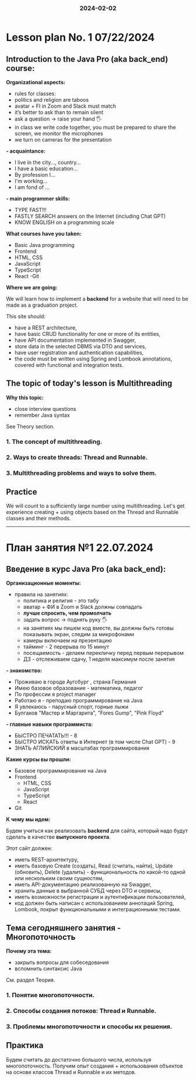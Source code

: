 
<h3 style="text-align: center; padding-bottom: 14px">2024-02-02</h3>

# Lesson plan No. 1 07/22/2024

## Introduction to the Java Pro (aka back_end) course:

**Organizational aspects:**
- rules for classes:
- politics and religion are taboos
- avatar + FI in Zoom and Slack must match
- it’s better to ask than to remain silent
- ask a question -> raise your hand 🖐️
- in class we write code together, you must be prepared to share the screen, we monitor the microphones
- we turn on cameras for the presentation

**- acquaintance:**

- I live in the city..., country...
- I have a basic education...
- By profession I...
- I'm working...
- I am fond of ...


**- main programmer skills:**
- TYPE FAST!!!
- FASTLY SEARCH answers on the Internet (including Chat GPT)
- KNOW ENGLISH on a programming scale

**What courses have you taken:**
- Basic Java programming
- Frontend
- HTML, CSS
- JavaScript
- TypeScript
- React
  -Git

**Where we are going:**

We will learn how to implement a **backend** for a website that will need to be made as a graduation project.

This site should:
* have a REST architecture,
* have basic CRUD functionality for one or more of its entities,
* have API documentation implemented in Swagger,
* store data in the selected DBMS via DTO and services,
* have user registration and authentication capabilities,
* the code must be written using Spring and Lombook annotations, covered with functional and integration tests.

## The topic of today's lesson is Multithreading

**Why this topic:**
- close interview questions
- remember Java syntax

See Theory section.
### 1. The concept of multithreading.
### 2. Ways to create threads: Thread and Runnable.
### 3. Multithreading problems and ways to solve them.

## Practice
We will count to a sufficiently large number using multithreading.
Let's get experience creating + using objects based on the Thread and Runnable classes and their methods.

___

# План занятия №1 22.07.2024

## Введение в курс Java Pro (aka back_end):

**Организационные моменты:**
- правила на занятиях:
    - политика и религия - это табу
    - аватар + ФИ в Zoom и Slack должны совпадать
    - **лучше спросить, чем промолчать**
    - задать вопрос -> поднять руку 🖐️
    - на занятиях мы пишем код вместе, вы должны быть готовы показывать экран, следим за микрофонами
    - камеры включаем на презентацию
    - тайминг - 2 перерыва по 15 минут
    - посещаемость - делаем перекличку перед первым перерывом 
    - ДЗ - отслеживаем сдачу, 1 неделя максимум после занятия

**- знакомство:**

- Проживаю в городе Аугсбург , страна Германия
- Имею базовое образование - математика, педагог
- По профессии я project manager
- Работаю я - преподаю программирование на Java 
- Я увлекаюсь - парусный спорт, горные лыжи
- Булгаков "Мастер и Маргарита", "Fores Gump", "Pink Floyd"

**- главные навыки программиста:**
- БЫСТРО ПЕЧАТАТЬ!!! - 8
- БЫСТРО ИСКАТЬ ответы в Интернет (в том числе Chat GPT) - 9
- ЗНАТЬ АГЛИЙСКИЙ в масштабах программирования

**Какие курсы вы прошли:**
- Базовое программирование на Java
- Frontend
    - HTML, CSS
    - JavaScript
    - TypeScript
    - React
- Git

**К чему мы идем:**

Будем учиться как реализовать **backend** для сайта, который надо будут сделать в качестве **выпускного проекта**.

Этот сайт должен:
*   иметь REST-архитектуру,
*   иметь базовую Create (создать), Read (считать, найти), Update (обновить), Delete (удалить) - функциональность по какой-то одной или нескольким своим сущностям,
*   иметь API-документацию реализованную на Swagger,
*   хранить данные в выбранной СУБД через DTO и сервисы,
*   иметь возможности регистрации и аутентификации пользователей,
*   код должен быть написан с использованием аннотаций Spring, Lombook, покрыт функциональными и интеграционными тестами.

## Тема сегодняшнего занятия - Многопоточность

**Почему эта тема:**
- закрыть вопросы для собеседования
- вспомнить синтаксис Java

См. раздел Теория.
### 1. Понятие многопоточности.
### 2. Способы создания потоков: Thread и Runnable.
### 3. Проблемы многопоточности и способы их решения.

## Практика
Будем считать до достаточно большого числа, используя многопоточность.
Получим опыт создания + использования объектов на основе классов Thread и Runnable и их методов.